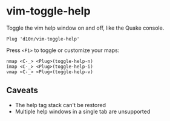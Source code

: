 vim-toggle-help
===============

Toggle the vim help window on and off, like the Quake console.

    Plug 'd10n/vim-toggle-help'

Press `<F1>` to toggle or customize your maps:

    nmap <C-_> <Plug>(toggle-help-n)
    imap <C-_> <Plug>(toggle-help-i)
    vmap <C-_> <Plug>(toggle-help-v)

## Caveats

 * The help tag stack can't be restored
 * Multiple help windows in a single tab are unsupported

